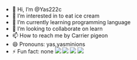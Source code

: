 - 👋 Hi, I’m @Yas222c
- 👀 I’m interested in to eat ice cream
- 🌱 I’m currently learning programming language
- 💞️ I’m looking to collaborate on learn
- 📫 How to reach me by Carrier pigeon
- 😄 Pronouns: yas,yasminions
- ⚡ Fun fact: none
  ![](https://media1.tenor.com/m/_t0sHU9OPmsAAAAC/-.gif)
  ![](https://media1.tenor.com/m/jvsVBSMabc4AAAAC/rose-cat-give-give-rose-to-cat.gif)
  ![](https://media1.tenor.com/m/uxPM15EwAxEAAAAC/cat-kiss.gif)
  ![](https://media1.tenor.com/m/gpOAug6iMFUAAAAd/cute-cat-cat.gif)
<!---
Yas222c/Yas222c is a ✨ special ✨ repository because its `README.md` (this file) appears on your GitHub profile.
You can click the Preview link to take a look at your changes.
--->
